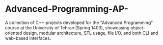 # Advanced-Programming-AP-
A collection of C++ projects developed for the "Advanced Programming" course at the University of Tehran (Spring 1403), showcasing object-oriented design, modular architecture, STL usage, file I/O, and both CLI and web-based interfaces.
